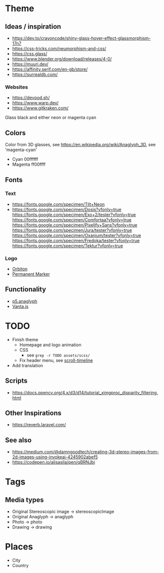

# Theme
## Ideas / inspiration

* https://dev.to/crayoncode/shiny-glass-hover-effect-glassmorphism-17n7
* https://css-tricks.com/neumorphism-and-css/
* https://css.glass/
* https://www.blender.org/download/releases/4-0/
* https://muuri.dev/
* https://affinity.serif.com/en-gb/store/
* https://surrealdb.com/

### Websites
* https://devpod.sh/
* https://www.warp.dev/
* https://www.gitkraken.com/

Glass black and either neon or magenta cyan

## Colors
Color from 3D glasses, see https://en.wikipedia.org/wiki/Anaglyph_3D, see 'magenta-cyan'
* Cyan 00ffffff
* Magenta ff00ffff

## Fonts

### Text

* https://fonts.google.com/specimen/Tilt+Neon
* https://fonts.google.com/specimen/Dosis?vfonly=true
https://fonts.google.com/specimen/Exo+2/tester?vfonly=true
https://fonts.google.com/specimen/Comfortaa?vfonly=true
https://fonts.google.com/specimen/Pixelify+Sans?vfonly=true
https://fonts.google.com/specimen/Jura/tester?vfonly=true
https://fonts.google.com/specimen/Oxanium/tester?vfonly=true
https://fonts.google.com/specimen/Fredoka/tester?vfonly=true
https://fonts.google.com/specimen/Tektur?vfonly=true

### Logo
* [Orbiton](https://github.com/theleagueof/orbitron)
* [Permanent Marker](https://fonts.google.com/specimen/Permanent+Marker/about)

## Functionality

* [p5.anaglyph](https://github.com/jdeboi/p5.anaglyph)
* [Vanta.js](https://www.vantajs.com/)


# TODO
* Finish theme
  * Homepage and logo animation
  * CSS
    * see `grep -r TODO assets/scss/`
  * Fix header menu, see [scroll-timeline](https://github.com/flackr/scroll-timeline)
* Add translation

## Scripts

* https://docs.opencv.org/4.x/d3/d14/tutorial_ximgproc_disparity_filtering.html

## Other Inspirations
* https://reverb.laravel.com/

## See also

* https://medium.com/@damngoodtech/creating-3d-stereo-images-from-2d-images-using-invokeai-4245902abef5
* https://codepen.io/alisasila/pen/qBRNJbj

# Tags

## Media types
* Original Stereoscopic image -> stereoscopicImage
* Original Anaglyph -> anaglyph
* Photo -> photo
* Drawing -> drawing

# Places
* City
* Country
